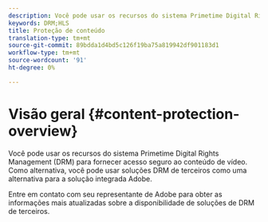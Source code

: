 ```yaml
---
description: Você pode usar os recursos do sistema Primetime Digital Rights Management (DRM) para fornecer acesso seguro ao conteúdo de vídeo. Como alternativa, você pode usar soluções DRM de terceiros como uma alternativa para a solução integrada Adobe.
keywords: DRM;HLS
title: Proteção de conteúdo
translation-type: tm+mt
source-git-commit: 89bdda1d4bd5c126f19ba75a819942df901183d1
workflow-type: tm+mt
source-wordcount: '91'
ht-degree: 0%

---
```



# Visão geral {#content-protection-overview}

Você pode usar os recursos do sistema Primetime Digital Rights Management (DRM) para fornecer acesso seguro ao conteúdo de vídeo. Como alternativa, você pode usar soluções DRM de terceiros como uma alternativa para a solução integrada Adobe.

Entre em contato com seu representante de Adobe para obter as informações mais atualizadas sobre a disponibilidade de soluções de DRM de terceiros.